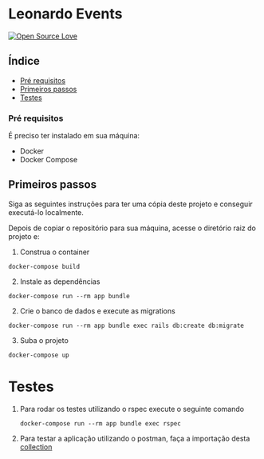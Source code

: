 # Leonardo Events

[![Open Source Love](https://badges.frapsoft.com/os/v1/open-source.png?v=103)](https://github.com/ellerbrock/open-source-badges/)


## Índice

- [Pré requisitos](#pré-requisitos)
- [Primeiros passos](#primeiros-passos)
- [Testes](#testes)




### Pré requisitos

É preciso ter instalado em sua máquina:

- Docker
- Docker Compose



## Primeiros passos

Siga as seguintes instruções para ter uma cópia deste projeto e conseguir executá-lo localmente.

Depois de copiar o repositório para sua máquina, acesse o diretório raiz do projeto e:

1.  Construa o container

```
docker-compose build
```

2.  Instale as dependências

```
docker-compose run --rm app bundle 
```



2.  Crie o banco de dados e execute as migrations

```
docker-compose run --rm app bundle exec rails db:create db:migrate
```

3.  Suba o projeto

```
docker-compose up
```


# Testes

1. Para rodar os testes utilizando o rspec execute o seguinte comando

   ```
   docker-compose run --rm app bundle exec rspec
   ```

2. Para testar a aplicação utilizando o postman, faça a importação desta [collection](leonardo-events.json) 